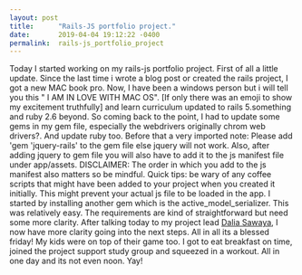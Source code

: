 ```yaml
---
layout: post
title:      "Rails-JS portfolio project."
date:       2019-04-04 19:12:22 -0400
permalink:  rails-js_portfolio_project
---
```



Today I started working on my rails-js portfolio project. First of all a little update. Since the last time i wrote a blog post or created the rails project, I got a new MAC book pro. Now, I have been a windows person but i will tell you this " I AM IN LOVE WITH MAC OS". [If only there was an emoji to show my excitement truthfully] and learn curriculum updated to rails 5.something and ruby 2.6 beyond.
So coming back to the point, I had to update some gems in my gem file, especially the webdrivers originally chrom web drivers?. And update ruby too. 
Before that a very imported note: Please add 'gem 'jquery-rails' to the gem file else jquery will not work. Also, after adding jquery to gem file you will also have to add it to the js manifest file under app/assets.  DISCLAIMER: The order in which you add to the js manifest also matters so be mindful. Quick tips: be wary of any coffee scripts that might have been added to your project when you created it initially.  This might prevent your actual js file to be loaded in the app.
I started by installing another gem which is the active_model_serializer. This was relatively easy. The requirements are kind of straightforward but need some more clarity. 
After talking today to my project lead [Dalia Sawaya](https://learn-co.slack.com/team/U50C90FH7), I now have more clarity going into the next steps.
All in all its a blessed friday! My kids were on top of their game too. I got to eat breakfast on time, joined the project support study group and squeezed in a workout. All in one day and its not even noon. Yay!

